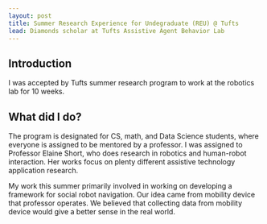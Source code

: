 ```yaml
---
layout: post
title: Summer Research Experience for Undegraduate (REU) @ Tufts
lead: Diamonds scholar at Tufts Assistive Agent Behavior Lab
---
```


## Introduction
I was accepted by Tufts summer research program to work at the robotics lab for
10 weeks.

## What did I do?
The program is designated for CS, math, and Data Science students, where 
everyone is assigned to be mentored by a professor. I was assigned to Professor
Elaine Short, who does research in robotics and human-robot interaction. Her
works focus on plenty different assistive technology application research.

My work this summer primarily involved in working on developing a framework for
social robot navigation. Our idea came from mobility device that 
professor operates. We believed that collecting data from mobility device would
give a better sense in the real world.
